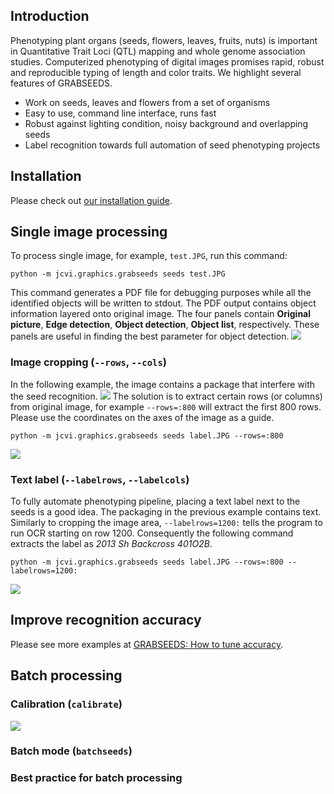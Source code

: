 ## Introduction
Phenotyping plant organs (seeds, flowers, leaves, fruits, nuts) is important in Quantitative Trait Loci (QTL) mapping and whole genome association studies. Computerized phenotyping of digital images promises rapid, robust and reproducible typing of length and color traits. We highlight several features of GRABSEEDS.

* Work on seeds, leaves and flowers from a set of organisms
* Easy to use, command line interface, runs fast
* Robust against lighting condition, noisy background and overlapping seeds
* Label recognition towards full automation of seed phenotyping projects

## Installation
Please check out [our installation guide](https://github.com/tanghaibao/jcvi/wiki/GRABSEEDS:-How-to-install).

## Single image processing
To process single image, for example, ``test.JPG``, run this command:
```
python -m jcvi.graphics.grabseeds seeds test.JPG
```
This command generates a PDF file for debugging purposes while all the identified objects will be written to stdout. The PDF output contains object information layered onto original image. The four panels contain **Original picture**, **Edge detection**, **Object detection**, **Object list**, respectively. These panels are useful in finding the best parameter for object detection.
![](https://dl.dropboxusercontent.com/u/15937715/Data/GRABSEEDS/test.png)

### Image cropping (``--rows``, ``--cols``)
In the following example, the image contains a package that interfere with the seed recognition.
![](https://dl.dropboxusercontent.com/u/15937715/Data/GRABSEEDS/label0.png)
The solution is to extract certain rows (or columns) from original image, for example ``--rows=:800`` will extract the first 800 rows. Please use the coordinates on the axes of the image as a guide.
```
python -m jcvi.graphics.grabseeds seeds label.JPG --rows=:800
```
![](https://dl.dropboxusercontent.com/u/15937715/Data/GRABSEEDS/label1.png)

### Text label (``--labelrows``, ``--labelcols``)
To fully automate phenotyping pipeline, placing a text label next to the seeds is a good idea. The packaging in the previous example contains text. Similarly to cropping the image area, ``--labelrows=1200:`` tells the program to run OCR starting on row 1200. Consequently the following command extracts the label as *2013 Sh Backcross 401O2B*.
```
python -m jcvi.graphics.grabseeds seeds label.JPG --rows=:800 --labelrows=1200:
```
![](https://dl.dropboxusercontent.com/u/15937715/Data/GRABSEEDS/label2.png)

## Improve recognition accuracy
Please see more examples at [GRABSEEDS: How to tune accuracy](https://github.com/tanghaibao/jcvi/wiki/GRABSEEDS:-How-to-tune-accuracy).

## Batch processing
### Calibration (``calibrate``)
![](https://dl.dropboxusercontent.com/u/15937715/Data/GRABSEEDS/calibrate.png)

### Batch mode (``batchseeds``)

### Best practice for batch processing